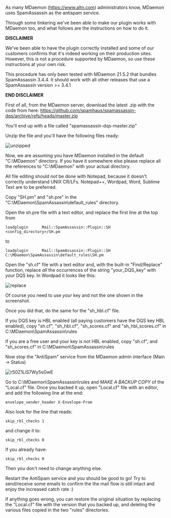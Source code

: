 As many MDaemon (https://www.altn.com) administrators know, MDaemon uses SpamAssassin as the antispam service. 

Through some tinkering we've been able to make our plugin works with MDaemon too, and what follows are the instructions on how to do it. 

**DISCLAIMER**

We've been able to have the plugin correctly installed and some of our customers confirms that it's indeed working on their production sites. However, this is not a procedure supported by MDaemon, so use these instructions at your own risk.

This procedure has only been tested with MDaemon 21.5.2 that bundles SpamAssassin 3.4.4. It should work with all other releases that use a SpamAssassin version >= 3.4.1

**END DISCLAIMER**

First of all, from the MDaemon server, download the latest .zip with the code from here: https://github.com/spamhaus/spamassassin-dqs/archive/refs/heads/master.zip

You'll end up with a file called "spamassassin-dqs-master.zip"

Unzip the file and you'll have the following files ready:

![unzipped](https://user-images.githubusercontent.com/52405319/164720200-787068d3-a274-41c4-b39c-429e1f50ac5a.png)

Now, we are assuming you have MDaemon installed in the default "C:\MDaemon" directory. If you have it somewhere else please replace all the references to "C:\MDaemon" with your actual directory.

All file editing should *not* be done with Notepad, because it doesn't correctly understand UNIX CR/LFs. Notepad++, Wordpad, Word, Sublime Text are to be preferred.

Copy "SH.pm" and "sh.pre" in the "C:\MDaemon\SpamAssassin\default_rules" directory.

Open the sh.pre file with a text editor, and replace the first line at the top from
```
loadplugin      Mail::SpamAssassin::Plugin::SH <config_directory>/SH.pm
```
to
```
loadplugin      Mail::SpamAssassin::Plugin::SH C:\MDaemon\SpamAssassin\default_rules\SH.pm
```
Open the "sh.cf" file with a text editor and, with the built-in "Find/Replace" function, replace *all* the occurrences of the string "your_DQS_key" with *your* DQS key. In Wordpad it looks like this:

![replace](https://user-images.githubusercontent.com/52405319/164720449-cb4b583e-c4bd-402f-8834-03876ea1a17f.png)

Of course you need to use *your* key and not the one shown in the screenshot.

Once you did that, do the same for the "sh_hbl.cf" file.

If you DQS key is HBL enabled (all paying customers have the DQS key HBL enabled), copy "sh.cf", "sh_hbl.cf", "sh_scores.cf" and "sh_hbl_scores.cf" in C:\MDaemon\SpamAssassin\rules

If you are a free user and your key is not HBL enabled, copy "sh.cf", and "sh_scores.cf" in C:\MDaemon\SpamAssassin\rules

Now stop the "AntiSpam" service from the MDaemon admin interface (Main -> Status)

![rS0Z1LiS7Wy5sGwE](https://user-images.githubusercontent.com/52405319/164720664-bd013c98-132e-4b5c-b4e4-1f9dfc7229cd.png)

Go to C:\MDaemon\SpamAssassin\rules and *MAKE A BACKUP COPY* of the "Local.cf" file. Once you backed it up, open "Local.cf" file with an editor, and add the following line at the end:
```
envelope_sender_header X-Envelope-From
```
Also look for the line that reads:
```
skip_rbl_checks 1
```
and change it to:
```
skip_rbl_checks 0
```
If you already have:
```
skip_rbl_checks 0
```
Then you don't need to change anything else.

Restart the AntiSpam service and you should be good to go! Try to send/receive some emails to confirm the the mail flow is still intact and enjoy the increased catch rate :)

If anything goes wrong, you can restore the original situation by replacing the "Local.cf" file with the version that you backed up, and deleting the various files copied in the two "rules" directories.
